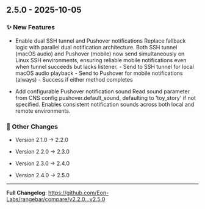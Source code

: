 
## 2.5.0 - 2025-10-05


### ✨ New Features

- Enable dual SSH tunnel and Pushover notifications Replace fallback logic with parallel dual notification architecture. Both SSH tunnel (macOS audio) and Pushover (mobile) now send simultaneously on Linux SSH environments, ensuring reliable mobile notifications even when tunnel succeeds but lacks listener. - Send to SSH tunnel for local macOS audio playback - Send to Pushover for mobile notifications (always) - Success if either method completes

- Add configurable Pushover notification sound Read sound parameter from CNS config pushover.default_sound, defaulting to 'toy_story' if not specified. Enables consistent notification sounds across both local and remote environments.



### 📝 Other Changes

- Version 2.1.0 → 2.2.0

- Version 2.2.0 → 2.3.0

- Version 2.3.0 → 2.4.0

- Version 2.4.0 → 2.5.0



---
**Full Changelog**: https://github.com/Eon-Labs/rangebar/compare/v2.2.0...v2.5.0
